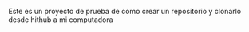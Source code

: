 Este es un proyecto de prueba de como crear un repositorio y clonarlo desde hithub a mi computadora
